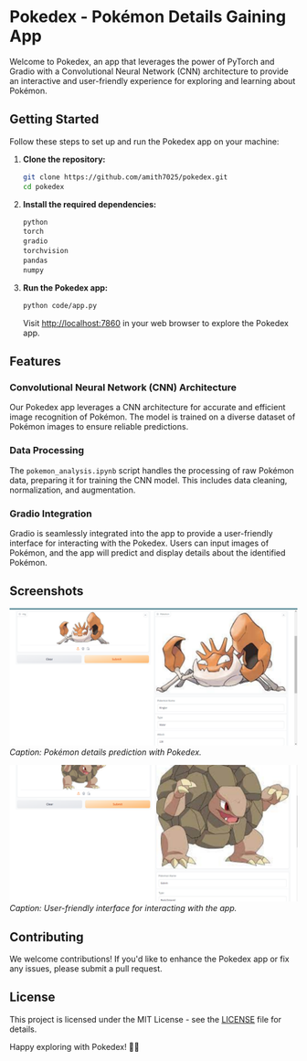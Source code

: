 # Pokedex - Pokémon Details Gaining App

Welcome to Pokedex, an app that leverages the power of PyTorch and Gradio with a Convolutional Neural Network (CNN) architecture to provide an interactive and user-friendly experience for exploring and learning about Pokémon.


## Getting Started

Follow these steps to set up and run the Pokedex app on your machine:

1. **Clone the repository:**

    ```bash
    git clone https://github.com/amith7025/pokedex.git
    cd pokedex
    ```

2. **Install the required dependencies:**

    ```bash
    python
    torch
    gradio
    torchvision
    pandas
    numpy
    ```

3. **Run the Pokedex app:**

    ```bash
    python code/app.py
    ```

    Visit [http://localhost:7860](http://localhost:7860) in your web browser to explore the Pokedex app.

## Features

### Convolutional Neural Network (CNN) Architecture

Our Pokedex app leverages a CNN architecture for accurate and efficient image recognition of Pokémon. The model is trained on a diverse dataset of Pokémon images to ensure reliable predictions.

### Data Processing

The `pokemon_analysis.ipynb` script handles the processing of raw Pokémon data, preparing it for training the CNN model. This includes data cleaning, normalization, and augmentation.

### Gradio Integration

Gradio is seamlessly integrated into the app to provide a user-friendly interface for interacting with the Pokedex. Users can input images of Pokémon, and the app will predict and display details about the identified Pokémon.

## Screenshots

![Screenshot 1](https://github.com/amith7025/pokedex/blob/main/Screenshot%202023-12-31%20191128.png)
*Caption: Pokémon details prediction with Pokedex.*

![Screenshot 2](https://github.com/amith7025/pokedex/blob/main/Screenshot%202023-12-31%20191200.png)
*Caption: User-friendly interface for interacting with the app.*

## Contributing

We welcome contributions! If you'd like to enhance the Pokedex app or fix any issues, please submit a pull request.

## License

This project is licensed under the MIT License - see the [LICENSE](LICENSE) file for details.

Happy exploring with Pokedex! 🚀✨


